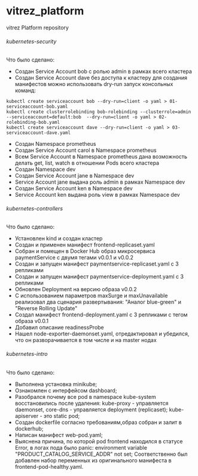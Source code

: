 # vitrez_platform
vitrez Platform repository

###### kubernetes-security ##########################################

Что было сделано:

- Создан Service Account bob с ролью admin в рамках всего кластера
- Создан Service Account dave без доступа к кластеру
для создания манифестов можно использовать dry-run запуск консольных команд:
```
kubectl create serviceaccount bob --dry-run=client -o yaml > 01-serviceaccount-bob.yaml
kubectl create clusterrolebinding bob-rolebinding --clusterrole=admin --serviceaccount=default:bob  --dry-run=client -o yaml > 02-rolebinding-bob.yaml
kubectl create serviceaccount dave --dry-run=client -o yaml > 03-serviceaccount-dave.yaml
```

- Создан Namespace prometheus
- Создан Service Account carol в Namespace prometheus
- Всем Service Account в Namespace prometheus дана возможность делать get, list, watch в отношении Pods всего кластера
- Создан Namespace dev
- Создан Service Account jane в Namespace dev
- Service Account jane выдана роль admin в рамках Namespace dev
- Создан Service Account ken в Namespace dev
- Service Account ken выдана роль view в рамках Namespace dev

###### kubernetes-controllers ########################################

Что было сделано:

- Установлен kind и создан кластер
- Создан и применен манифест frontend-replicaset.yaml
- Собран и помещен в Docker Hub образ микросервиса paymentService с двумя тегами v0.0.1 и v0.0.2
- Создан и запущен манифест paymentservice-replicaset.yaml с 3 репликами
- Создан и запущен манифест paymentservice-deployment.yaml с 3 репликами
- Обновлен Deployment на версию образа v0.0.2
- С использованием параметров maxSurge и maxUnavailable реализовал два сценария развертывания: "Аналог blue-green" и "Reverse Rolling Update"
- Создал манифест frontend-deployment.yaml с 3 репликами с тегом образа v0.0.1
- Добавил описание readinessProbe
- Нашел node-exporter-daemonset.yaml, отредактировал и убедился, что он разворачивается в том числе и на master нодах

###### kubernetes-intro ##############################################

Что было сделано:

- Выполнена установка minikube;
- Ознакомлен с интерфейсом dashboard;
- Разобрался почему все pod в namespace kube-system восстановились после удаления: kube-proxy - управляется daemonset, core-dns - управляется deployment (replicaset); kube-apiserver - это static pod;
- Cоздан dockerfile согласно требованиям,образ собран и залит в dockerhub;
- Написан манифест web-pod.yaml;
- Выяснена причина, по которой pod frontend находился в статусе Error, в логах пода было  panic: environment variable "PRODUCT_CATALOG_SERVICE_ADDR" not set; Соответственно был добавлен набор переменных из оригинального манифеста в frontend-pod-healthy.yaml.

